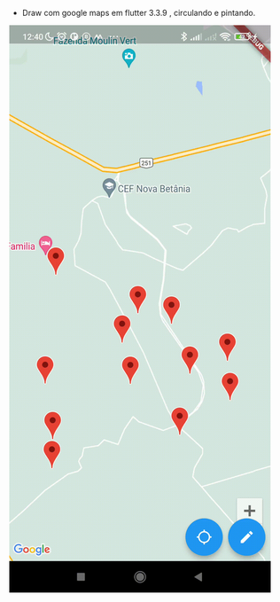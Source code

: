* Draw com google maps em flutter 3.3.9 , circulando e pintando. 


![mockup](https://raw.githubusercontent.com/wellson/Maps-draw-google/main/Screenrecorder-2022-12-02-12-40-08-927.gif)
